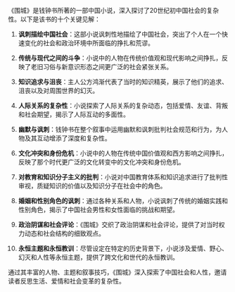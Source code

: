 《围城》是钱钟书所著的一部中国小说，深入探讨了20世纪初中国社会的复杂性。以下是该书的十个关键见解：

1. **讽刺描绘中国社会**：这部小说讽刺性地描绘了中国社会，突出了个人在一个快速变化的社会和政治环境中所面临的挣扎和荒谬。

2. **传统与现代之间的斗争**：小说中的人物在传统价值观和现代影响之间挣扎，反映了老旧习俗与新意识形态之间更广泛的社会紧张关系。

3. **知识追求与沮丧**：主人公方鸿渐代表了当时的知识精英，展示了他们的追求、沮丧以及对周围世界的幻灭。

4. **人际关系的复杂性**：小说探索了人际关系的复杂动态，包括爱情、友谊、背叛和社会期望，揭示了人际互动的多面性。

5. **幽默与讽刺**：钱钟书在整个叙事中运用幽默和讽刺批判社会规范和行为，为人物及其互动增添了深度和复杂性。

6. **文化冲突和身份危机**：小说中的人物在传统中国价值观和西方影响之间挣扎，反映了那个时代更广泛的文化转变中的文化冲突和身份危机。

7. **对教育和知识分子主义的批判**：小说对中国教育体系和知识追求进行了批判性审视，质疑知识的价值以及知识分子在社会中的角色。

8. **婚姻和性别角色的讽刺**：通过各种关系和人物，小说讽刺了传统的婚姻实践和性别角色，揭示了中国社会男性和女性面临的挑战和期望。

9. **政治阴谋和社会评论**：《围城》交织了政治阴谋和社会评论，提供了对当时权力动态和社会结构的细致观点。

10. **永恒主题和永恒教训**：尽管设定在特定的历史背景下，小说涉及爱情、野心、幻灭和人性等永恒主题，提供了跨文化和世代的永恒教训。

通过其丰富的人物、主题和叙事技巧，《围城》深入探索了中国社会和人性，邀请读者反思生活、爱情和社会变革的复杂性。